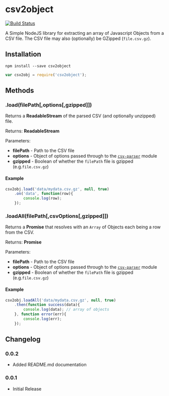 # csv2object

[![Build Status](https://travis-ci.org/MoxieUSA/node-csv2object.svg?branch=master)](https://travis-ci.org/MoxieUSA/node-csv2object)

A Simple NodeJS library for extracting an array of Javascript Objects from a CSV file. The CSV file may also (optionally) be GZipped (`file.csv.gz`).

## Installation

`npm install --save csv2object`

```javascript
var csv2obj = require('csv2object');
```

## Methods

### .load(filePath[,options[,gzipped]])

Returns a **ReadableStream** of the parsed CSV (and optionally unzipped) file.

Returns: **ReadableStream**

Parameters:

* **filePath** - Path to the CSV file
* **options** - Object of options passed through to the [`csv-parser`](https://www.npmjs.com/package/csv-parser) module
* **gzipped** - Boolean of whether the `filePath` file is gzipped (e.g.`file.csv.gz`)

#### Example

```javascript
csv2obj.load('data/mydata.csv.gz', null, true)
	.on('data', function(row){
		console.log(row);
	});
```

### .loadAll(filePath[,csvOptions[,gzipped]])

Returns a **Promise** that resolves with an `Array` of Objects each being a row from the CSV.

Returns: **Promise**

Parameters:

* **filePath** - Path to the CSV file
* **options** - Object of options passed through to the [`csv-parser`](https://www.npmjs.com/package/csv-parser) module
* **gzipped** - Boolean of whether the `filePath` file is gzipped (e.g.`file.csv.gz`)

#### Example

```javascript
csv2obj.loadAll('data/mydata.csv.gz', null, true)
	.then(function success(data){
		console.log(data); // array of objects
	}, function error(err){
		console.log(err);
	});
```

## Changelog

### 0.0.2
* Added README.md documentation

### 0.0.1
* Initial Release
